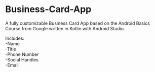 # Business-Card-App
 A fully customizable Business Card App based on the Android Basics Course from Google written in Kotlin with Android Studio.
 
 Includes: <br>
 -Name <br>
 -Title <br>
 -Phone Number <br>
 -Social Handles <br>
 -Email <br>
 

